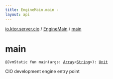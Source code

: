 ```yaml
---
title: EngineMain.main - 
layout: api
---
```


<div class='api-docs-breadcrumbs'><a href="../index.html">io.ktor.server.cio</a> / <a href="index.html">EngineMain</a> / <a href="./main.html">main</a></div>

# main

<div class="signature"><code><span class="identifier">@JvmStatic</span> <span class="keyword">fun </span><span class="identifier">main</span><span class="symbol">(</span><span class="parameterName" id="io.ktor.server.cio.EngineMain$main(kotlin.Array((kotlin.String)))/args">args</span><span class="symbol">:</span>&nbsp;<a href="https://kotlinlang.org/api/latest/jvm/stdlib/kotlin/-array/index.html"><span class="identifier">Array</span></a><span class="symbol">&lt;</span><a href="https://kotlinlang.org/api/latest/jvm/stdlib/kotlin/-string/index.html"><span class="identifier">String</span></a><span class="symbol">&gt;</span><span class="symbol">)</span><span class="symbol">: </span><a href="https://kotlinlang.org/api/latest/jvm/stdlib/kotlin/-unit/index.html"><span class="identifier">Unit</span></a></code></div>

CIO development engine entry point

